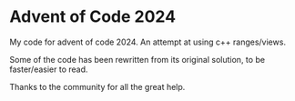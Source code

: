 # Advent of Code 2024 #

My code for advent of code 2024. An attempt at using c++ ranges/views.

Some of the code has been rewritten from its original solution, to be faster/easier to read.

Thanks to the community for all the great help.
